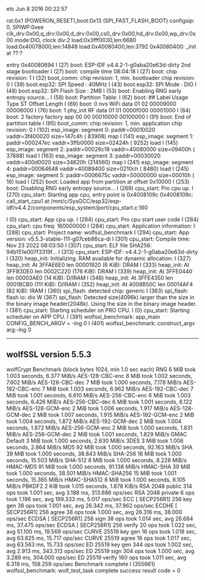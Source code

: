 ets Jun  8 2016 00:22:57

rst:0x1 (POWERON_RESET),boot:0x13 (SPI_FAST_FLASH_BOOT)
configsip: 0, SPIWP:0xee
clk_drv:0x00,q_drv:0x00,d_drv:0x00,cs0_drv:0x00,hd_drv:0x00,wp_drv:0x00
mode:DIO, clock div:2
load:0x3fff0030,len:6680
load:0x40078000,len:14848
load:0x40080400,len:3792
0x40080400: _init at ??:?

entry 0x40080694
I (27) boot: ESP-IDF v4.4.2-1-g0aba20e63d-dirty 2nd stage bootloader
I (27) boot: compile time 08:04:18
I (27) boot: chip revision: 1
I (32) boot_comm: chip revision: 1, min. bootloader chip revision: 0
I (39) boot.esp32: SPI Speed      : 40MHz
I (43) boot.esp32: SPI Mode       : DIO
I (48) boot.esp32: SPI Flash Size : 2MB
I (53) boot: Enabling RNG early entropy source...
I (58) boot: Partition Table:
I (62) boot: ## Label            Usage          Type ST Offset   Length
I (69) boot:  0 nvs              WiFi data        01 02 00009000 00006000
I (76) boot:  1 phy_init         RF data          01 01 0000f000 00001000
I (84) boot:  2 factory          factory app      00 00 00010000 00100000
I (91) boot: End of partition table
I (95) boot_comm: chip revision: 1, min. application chip revision: 0
I (102) esp_image: segment 0: paddr=00010020 vaddr=3f400020 size=147c4h ( 83908) map
I (141) esp_image: segment 1: paddr=000247ec vaddr=3ffb0000 size=02424h (  9252) load
I (145) esp_image: segment 2: paddr=00026c18 vaddr=40080000 size=09400h ( 37888) load
I (163) esp_image: segment 3: paddr=00030020 vaddr=400d0020 size=34620h (214560) map
I (241) esp_image: segment 4: paddr=00064648 vaddr=40089400 size=0210ch (  8460) load
I (245) esp_image: segment 5: paddr=0006675c vaddr=50000000 size=00010h (    16) load
I (252) boot: Loaded app from partition at offset 0x10000
I (253) boot: Disabling RNG early entropy source...
I (269) cpu_start: Pro cpu up.
I (270) cpu_start: Starting app cpu, entry point is 0x4008109c
0x4008109c: call_start_cpu1 at /mnt/c/SysGCC/esp32/esp-idf/v4.4.2/components/esp_system/port/cpu_start.c:160

I (0) cpu_start: App cpu up.
I (284) cpu_start: Pro cpu start user code
I (284) cpu_start: cpu freq: 160000000
I (284) cpu_start: Application information:
I (288) cpu_start: Project name:     wolfssl_benchmark
I (294) cpu_start: App version:      v5.5.3-stable-111-g07ceb86ca-di
I (301) cpu_start: Compile time:     Nov 23 2022 08:03:50
I (307) cpu_start: ELF file SHA256:  94b151e007f3319f...
I (313) cpu_start: ESP-IDF:          v4.4.2-1-g0aba20e63d-dirty
I (320) heap_init: Initializing. RAM available for dynamic allocation:
I (327) heap_init: At 3FFAE6E0 len 00001920 (6 KiB): DRAM
I (333) heap_init: At 3FFB3DE0 len 0002C220 (176 KiB): DRAM
I (339) heap_init: At 3FFE0440 len 00003AE0 (14 KiB): D/IRAM
I (346) heap_init: At 3FFE4350 len 0001BCB0 (111 KiB): D/IRAM
I (352) heap_init: At 4008B50C len 00014AF4 (82 KiB): IRAM
I (360) spi_flash: detected chip: generic
I (363) spi_flash: flash io: dio
W (367) spi_flash: Detected size(4096k) larger than the size in the binary image header(2048k). Using the size in the binary image header.
I (381) cpu_start: Starting scheduler on PRO CPU.
I (0) cpu_start: Starting scheduler on APP CPU.
I (391) wolfssl_benchmark: app_main CONFIG_BENCH_ARGV = -lng 0
I (401) wolfssl_benchmark: construct_argv arg:-lng 0

------------------------------------------------------------------------------
 wolfSSL version 5.5.3
------------------------------------------------------------------------------
wolfCrypt Benchmark (block bytes 1024, min 1.0 sec each)
RNG                          6 MiB took 1.003 seconds,    6.377 MiB/s
AES-128-CBC-enc              8 MiB took 1.002 seconds,    7.602 MiB/s
AES-128-CBC-dec              7 MiB took 1.000 seconds,    7.178 MiB/s
AES-192-CBC-enc              7 MiB took 1.003 seconds,    6.962 MiB/s
AES-192-CBC-dec              7 MiB took 1.001 seconds,    6.610 MiB/s
AES-256-CBC-enc              6 MiB took 1.003 seconds,    6.426 MiB/s
AES-256-CBC-dec              6 MiB took 1.001 seconds,    6.122 MiB/s
AES-128-GCM-enc              2 MiB took 1.006 seconds,    1.917 MiB/s
AES-128-GCM-dec              2 MiB took 1.007 seconds,    1.915 MiB/s
AES-192-GCM-enc              2 MiB took 1.004 seconds,    1.872 MiB/s
AES-192-GCM-dec              2 MiB took 1.004 seconds,    1.872 MiB/s
AES-256-GCM-enc              2 MiB took 1.000 seconds,    1.831 MiB/s
AES-256-GCM-dec              2 MiB took 1.001 seconds,    1.829 MiB/s
GMAC Default                 3 MiB took 1.000 seconds,    2.630 MiB/s
3DES                         3 MiB took 1.006 seconds,    2.864 MiB/s
MD5                         92 MiB took 1.000 seconds,   92.163 MiB/s
SHA                         39 MiB took 1.000 seconds,   38.843 MiB/s
SHA-256                     16 MiB took 1.000 seconds,   15.503 MiB/s
SHA-512                      8 MiB took 1.000 seconds,    8.228 MiB/s
HMAC-MD5                    91 MiB took 1.000 seconds,   91.138 MiB/s
HMAC-SHA                    39 MiB took 1.000 seconds,   38.501 MiB/s
HMAC-SHA256                 15 MiB took 1.001 seconds,   15.365 MiB/s
HMAC-SHA512                  8 MiB took 1.000 seconds,    8.105 MiB/s
PBKDF2                       2 KiB took 1.015 seconds,    1.878 KiB/s
RSA     2048   public       314 ops took 1.001 sec, avg 3.188 ms, 313.686 ops/sec
RSA     2048  private         6 ops took 1.196 sec, avg 199.333 ms, 5.017 ops/sec
ECC   [      SECP256R1]   256  key gen        38 ops took 1.001 sec, avg 26.342 ms, 37.962 ops/sec
ECDHE [      SECP256R1]   256    agree        38 ops took 1.000 sec, avg 26.316 ms, 38.000 ops/sec
ECDSA [      SECP256R1]   256     sign        38 ops took 1.014 sec, avg 26.684 ms, 37.475 ops/sec
ECDSA [      SECP256R1]   256   verify        20 ops took 1.022 sec, avg 51.100 ms, 19.569 ops/sec
CURVE  25519  key gen        16 ops took 1.018 sec, avg 63.625 ms, 15.717 ops/sec
CURVE  25519    agree        16 ops took 1.017 sec, avg 63.563 ms, 15.733 ops/sec
ED     25519  key gen       344 ops took 1.002 sec, avg 2.913 ms, 343.313 ops/sec
ED     25519     sign       304 ops took 1.000 sec, avg 3.289 ms, 304.000 ops/sec
ED     25519   verify       160 ops took 1.011 sec, avg 6.319 ms, 158.259 ops/sec
Benchmark complete
I (355661) wolfssl_benchmark: wolf_test_task complete success result code = 0